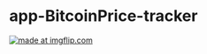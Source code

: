 # app-BitcoinPrice-tracker

<a href="https://imgflip.com/gif/226grz"><img src="https://i.imgflip.com/226grz.gif" title="made at imgflip.com"/></a>
